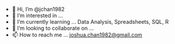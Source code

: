 - 👋 Hi, I’m @jchan1982
- 👀 I’m interested in ...
- 🌱 I’m currently learning ... Data Analysis, Spreadsheets, SQL, R
- 💞️ I’m looking to collaborate on ...
- 📫 How to reach me ... joshua.chan1982@gmail.com

<!---
jchan1982/jchan1982 is a ✨ special ✨ repository because its `README.md` (this file) appears on your GitHub profile.
You can click the Preview link to take a look at your changes.
--->
